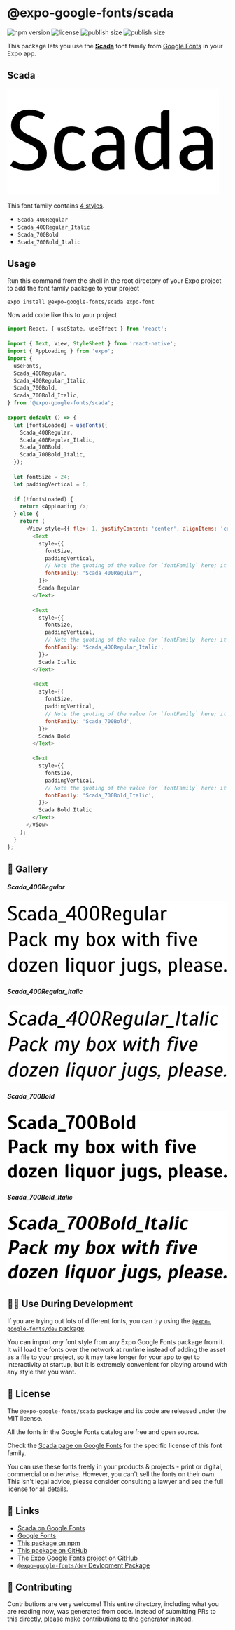# @expo-google-fonts/scada

![npm version](https://flat.badgen.net/npm/v/@expo-google-fonts/scada)
![license](https://flat.badgen.net/github/license/expo/google-fonts)
![publish size](https://flat.badgen.net/packagephobia/install/@expo-google-fonts/scada)
![publish size](https://flat.badgen.net/packagephobia/publish/@expo-google-fonts/scada)

This package lets you use the [**Scada**](https://fonts.google.com/specimen/Scada) font family from [Google Fonts](https://fonts.google.com/) in your Expo app.

## Scada

![Scada](./font-family.png)

This font family contains [4 styles](#-gallery).

- `Scada_400Regular`
- `Scada_400Regular_Italic`
- `Scada_700Bold`
- `Scada_700Bold_Italic`

## Usage

Run this command from the shell in the root directory of your Expo project to add the font family package to your project
```sh
expo install @expo-google-fonts/scada expo-font
```

Now add code like this to your project
```js
import React, { useState, useEffect } from 'react';

import { Text, View, StyleSheet } from 'react-native';
import { AppLoading } from 'expo';
import {
  useFonts,
  Scada_400Regular,
  Scada_400Regular_Italic,
  Scada_700Bold,
  Scada_700Bold_Italic,
} from '@expo-google-fonts/scada';

export default () => {
  let [fontsLoaded] = useFonts({
    Scada_400Regular,
    Scada_400Regular_Italic,
    Scada_700Bold,
    Scada_700Bold_Italic,
  });

  let fontSize = 24;
  let paddingVertical = 6;

  if (!fontsLoaded) {
    return <AppLoading />;
  } else {
    return (
      <View style={{ flex: 1, justifyContent: 'center', alignItems: 'center' }}>
        <Text
          style={{
            fontSize,
            paddingVertical,
            // Note the quoting of the value for `fontFamily` here; it expects a string!
            fontFamily: 'Scada_400Regular',
          }}>
          Scada Regular
        </Text>

        <Text
          style={{
            fontSize,
            paddingVertical,
            // Note the quoting of the value for `fontFamily` here; it expects a string!
            fontFamily: 'Scada_400Regular_Italic',
          }}>
          Scada Italic
        </Text>

        <Text
          style={{
            fontSize,
            paddingVertical,
            // Note the quoting of the value for `fontFamily` here; it expects a string!
            fontFamily: 'Scada_700Bold',
          }}>
          Scada Bold
        </Text>

        <Text
          style={{
            fontSize,
            paddingVertical,
            // Note the quoting of the value for `fontFamily` here; it expects a string!
            fontFamily: 'Scada_700Bold_Italic',
          }}>
          Scada Bold Italic
        </Text>
      </View>
    );
  }
};

```

## 🔡 Gallery

##### Scada_400Regular
![Scada_400Regular](./Scada_400Regular.ttf.png)

##### Scada_400Regular_Italic
![Scada_400Regular_Italic](./Scada_400Regular_Italic.ttf.png)

##### Scada_700Bold
![Scada_700Bold](./Scada_700Bold.ttf.png)

##### Scada_700Bold_Italic
![Scada_700Bold_Italic](./Scada_700Bold_Italic.ttf.png)


## 👩‍💻 Use During Development

If you are trying out lots of different fonts, you can try using the [`@expo-google-fonts/dev` package](https://github.com/expo/google-fonts/tree/master/font-packages/dev#readme).

You can import *any* font style from any Expo Google Fonts package from it. It will load the fonts
over the network at runtime instead of adding the asset as a file to your project, so it may take longer
for your app to get to interactivity at startup, but it is extremely convenient
for playing around with any style that you want.

## 📖 License

The `@expo-google-fonts/scada` package and its code are released under the MIT license.

All the fonts in the Google Fonts catalog are free and open source.

Check the [Scada page on Google Fonts](https://fonts.google.com/specimen/Scada) for the specific license of this font family.

You can use these fonts freely in your products & projects - print or digital, commercial or otherwise. However, you can't sell the fonts on their own. This isn't legal advice, please consider consulting a lawyer and see the full license for all details.

## 🔗 Links

- [Scada on Google Fonts](https://fonts.google.com/specimen/Scada)
- [Google Fonts](https://fonts.google.com/)
- [This package on npm](https://www.npmjs.com/package/@expo-google-fonts/scada)
- [This package on GitHub](https://github.com/expo/google-fonts/tree/master/font-packages/scada)
- [The Expo Google Fonts project on GitHub](https://github.com/expo/google-fonts)
- [`@expo-google-fonts/dev` Devlopment Package](https://github.com/expo/google-fonts/tree/master/font-packages/dev)

## 🤝 Contributing

Contributions are very welcome! This entire directory, including what you are reading now, was generated from code. Instead of submitting PRs to this directly, please make contributions to [the generator](https://github.com/expo/google-fonts/tree/master/packages/generator) instead.
